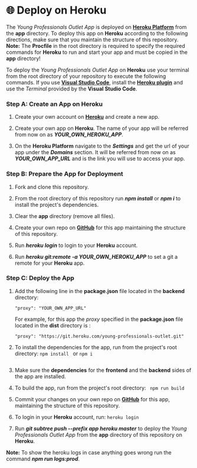 # :globe_with_meridians: Deploy on Heroku

The *Young Professionals Outlet App* is deployed on [**Heroku Platform**](https://www.heroku.com/platform) from the **app** directory. To deploy this app on **Heroku** according to the following directions, make sure that you maintain the structure of this repository.<br/>
**Note:** The **Procfile** in the root directory is required to specify the required commands for **Heroku**  to run and start your app and must be copied in the **app** directory!

To deploy the *Young Professionals Outlet App* on **Heroku** use your terminal from the root directory of your repository to execute the following commands. If you use [**Visual Studio Code**](https://code.visualstudio.com/), install the [**Heroku plugin**](https://marketplace.visualstudio.com/items?itemName=ivangabriele.vscode-heroku) and use the *Terminal* provided by the **Visual Studio Code**.


### Step A: Create an App on Heroku

1. Create your own account on [**Heroku**](https://www.heroku.com/platform) and create a new app.

2. Create your own app on **Heroku**. The name of your app will be referred from now on as ***YOUR_OWN_HEROKU_APP***.

3. On the **Heroku Platform** navigate to the ***Settings*** and get the url of your app under the ***Domains*** section. It will be referred from now on as ***YOUR_OWN_APP_URL*** and is the link you will use to access your app.


### Step B: Prepare the App for Deployment

1. Fork and clone this repository.

2. From the root directory of this repository run ***npm install*** or ***npm i*** to install the project's dependencies.

3. Clear the **app** directory (remove all files). 

4. Create your own repo on [**GitHub**](https://github.com/) for this app maintaining the structure of this repository.

5. Run ***heroku login*** to login to your **Heroku** account.

6. Run ***heroku git:remote -a YOUR_OWN_HEROKU_APP*** to set a git a remote for your **Heroku** app.


### Step C: Deploy the App

1. Add the following line in the **package.json** file located in the **backend** directory:
   ```
   "proxy": "YOUR_OWN_APP_URL"
   ```
   For example, for this app the *proxy* specified in the **package.json** file located in the **dist** directory is :
   ```    
   "proxy": "https://git.heroku.com/young-professionals-outlet.git"
   ```

2. To install the dependencies for the app, run from the project's root directory: ``` npm install  ``` or  ``` npm i  ```
    ```

3. Make sure the **dependencies** for the **frontend** and the **backend** sides of the app are installed.


5. To build the app, run from the project's root directory: ```  npm run build ```

6. Commit your changes on your own repo on [**GitHub**](https://github.com/) for this app, maintaining the structure of this repository.

7. To login in your **Heroku** account, run: ``` heroku login  ```

8. Run ***git subtree push --prefix app heroku master*** to deploy the *Young Professionals Outlet App* from the **app** directory of this repository on **Heroku**.

**Note:** To show the heroku logs in case anything goes wrong run the command ***npm run logs:prod***.
